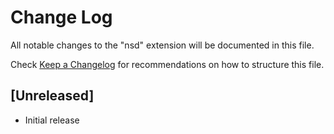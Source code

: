 # Change Log

All notable changes to the "nsd" extension will be documented in this file.

Check [Keep a Changelog](http://keepachangelog.com/) for recommendations on how to structure this file.

## [Unreleased]

- Initial release